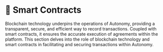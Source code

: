 # 📃 Smart Contracts

Blockchain technology underpins the operations of Autonomy, providing a transparent, secure, and efficient way to record transactions. Coupled with smart contracts, it ensures the accurate execution of agreements within the platform. This section delves into the role of blockchain technology and smart contracts in facilitating and securing transactions within Autonomy.

